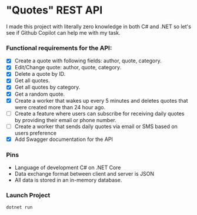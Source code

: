 # "Quotes" REST API
I made this project with literally zero knowledge in both C# and .NET so let's see if Github Copilot can help me with my task.

### Functional requirements for the API:

- [x] Create a quote with following fields: author, quote, category.
- [x] Edit/Change quote: author, quote, category.
- [x] Delete a quote by ID.
- [x] Get all quotes.
- [x] Get all quotes by category.
- [x] Get a random quote.
- [x] Create a worker that wakes up every 5 minutes and deletes quotes that were created more than 24 hour ago.
- [ ] Create a feature where users can subscribe for receiving daily quotes by providing their email or phone number. 
- [ ] Create a worker that sends daily quotes via email or SMS based on users preference
- [x] Add Swagger documentation for the API

### Pins

  * Language of development C# on .NET Core
  * Data exchange format between client and server is JSON
  * All data is stored in an in-memory database.

### Launch Project

```shell
dotnet run
```
